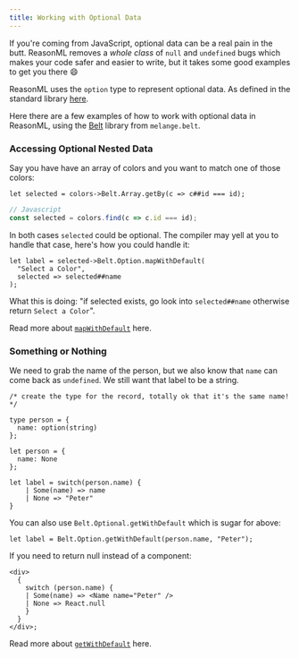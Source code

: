 ```yaml
---
title: Working with Optional Data
---
```


If you're coming from JavaScript, optional data can be a real pain in the butt. ReasonML removes a *whole class* of `null` and `undefined` bugs which makes your code safer and easier to write, but it takes some good examples to get you there :smile:

ReasonML uses the `option` type to represent optional data. As defined in the standard library [here](https://reasonml.github.io/api/Option.html).

Here there are a few examples of how to work with optional data in ReasonML, using the [Belt](https://melange.re/v4.0.0/api/re/melange/Belt) library from `melange.belt`.

### Accessing Optional Nested Data

Say you have have an array of colors and you want to match one of those colors:

```reason
let selected = colors->Belt.Array.getBy(c => c##id === id);
```

```javascript
// Javascript
const selected = colors.find(c => c.id === id);
```

In both cases `selected` could be optional. The compiler may yell at you to handle that case, here's how you could handle it:

```reason
let label = selected->Belt.Option.mapWithDefault(
  "Select a Color",
  selected => selected##name
);
```

What this is doing: "if selected exists, go look into `selected##name` otherwise return `Select a Color`".

Read more about [`mapWithDefault`](https://reasonml.org/apis/javascript/latest/belt/option) here.

### Something or Nothing

We need to grab the name of the person, but we also know that `name` can come back as `undefined`. We still want that label to be a string.

```reason
/* create the type for the record, totally ok that it's the same name! */

type person = {
  name: option(string)
};

let person = {
  name: None
};

let label = switch(person.name) {
    | Some(name) => name
    | None => "Peter"
}
```

You can also use `Belt.Optional.getWithDefault` which is sugar for above:

```reason
let label = Belt.Option.getWithDefault(person.name, "Peter");
```

If you need to return null instead of a component:

```
<div>
  {
    switch (person.name) {
    | Some(name) => <Name name="Peter" />
    | None => React.null
    }
  }
</div>;
```

Read more about [`getWithDefault`](https://reasonml.org/apis/javascript/latest/belt/option) here.
